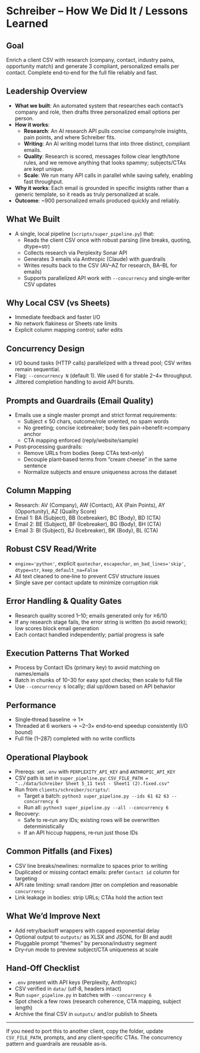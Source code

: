 # Schreiber – How We Did It / Lessons Learned

## Goal

Enrich a client CSV with research (company, contact, industry pains, opportunity match) and generate 3 compliant, personalized emails per contact. Complete end‑to‑end for the full file reliably and fast.

## Leadership Overview

- **What we built**: An automated system that researches each contact’s company and role, then drafts three personalized email options per person.
- **How it works**:
  - **Research**: An AI research API pulls concise company/role insights, pain points, and where Schreiber fits.
  - **Writing**: An AI writing model turns that into three distinct, compliant emails.
  - **Quality**: Research is scored, messages follow clear length/tone rules, and we remove anything that looks spammy; subjects/CTAs are kept unique.
  - **Scale**: We run many API calls in parallel while saving safely, enabling fast throughput.
- **Why it works**: Each email is grounded in specific insights rather than a generic template, so it reads as truly personalized at scale.
- **Outcome**: ~900 personalized emails produced quickly and reliably.

## What We Built

- A single, local pipeline (`scripts/super_pipeline.py`) that:
  - Reads the client CSV once with robust parsing (line breaks, quoting, dtype=str)
  - Collects research via Perplexity Sonar API
  - Generates 3 emails via Anthropic (Claude) with guardrails
  - Writes results back to the CSV (AV–AZ for research, BA–BL for emails)
  - Supports parallelized API work with `--concurrency` and single‑writer CSV updates

## Why Local CSV (vs Sheets)

- Immediate feedback and faster I/O
- No network flakiness or Sheets rate limits
- Explicit column mapping control; safer edits

## Concurrency Design

- I/O bound tasks (HTTP calls) parallelized with a thread pool; CSV writes remain sequential.
- Flag: `--concurrency N` (default 1). We used 6 for stable 2–4× throughput.
- Jittered completion handling to avoid API bursts.

## Prompts and Guardrails (Email Quality)

- Emails use a single master prompt and strict format requirements:
  - Subject ≤ 50 chars, outcome/role oriented, no spam words
  - No greeting; concise icebreaker; body ties pain→benefit→company anchor
  - CTA mapping enforced (reply/website/sample)
- Post‑processing guardrails:
  - Remove URLs from bodies (keep CTAs text‑only)
  - Decouple plant‑based terms from “cream cheese” in the same sentence
  - Normalize subjects and ensure uniqueness across the dataset

## Column Mapping

- Research: AV (Company), AW (Contact), AX (Pain Points), AY (Opportunity), AZ (Quality Score)
- Email 1: BA (Subject), BB (Icebreaker), BC (Body), BD (CTA)
- Email 2: BE (Subject), BF (Icebreaker), BG (Body), BH (CTA)
- Email 3: BI (Subject), BJ (Icebreaker), BK (Body), BL (CTA)

## Robust CSV Read/Write

- `engine='python'`, explicit `quotechar`, `escapechar`, `on_bad_lines='skip'`, `dtype=str`, `keep_default_na=False`
- All text cleaned to one‑line to prevent CSV structure issues
- Single save per contact update to minimize corruption risk

## Error Handling & Quality Gates

- Research quality scored 1–10; emails generated only for ≥6/10
- If any research stage fails, the error string is written (to avoid rework); low scores block email generation
- Each contact handled independently; partial progress is safe

## Execution Patterns That Worked

- Process by Contact IDs (primary key) to avoid matching on names/emails
- Batch in chunks of 10–30 for easy spot checks; then scale to full file
- Use `--concurrency 6` locally; dial up/down based on API behavior

## Performance

- Single‑thread baseline → 1×
- Threaded at 6 workers → ~2–3× end‑to‑end speedup consistently (I/O bound)
- Full file (1–287) completed with no write conflicts

## Operational Playbook

- Prereqs: set `.env` with `PERPLEXITY_API_KEY` and `ANTHROPIC_API_KEY`
- CSV path is set in `super_pipeline.py`: `CSV_FILE_PATH = "../data/Schreiber Sheet 5_11 test - Sheet1 (2).fixed.csv"`
- Run from `clients/schreiber/scripts/`:
  - Target a batch: `python3 super_pipeline.py --ids 61 62 63 --concurrency 6`
  - Run all: `python3 super_pipeline.py --all --concurrency 6`
- Recovery:
  - Safe to re‑run any IDs; existing rows will be overwritten deterministically
  - If an API hiccup happens, re‑run just those IDs

## Common Pitfalls (and Fixes)

- CSV line breaks/newlines: normalize to spaces prior to writing
- Duplicated or missing contact emails: prefer `Contact id` column for targeting
- API rate limiting: small random jitter on completion and reasonable `concurrency`
- Link leakage in bodies: strip URLs; CTAs hold the action text

## What We’d Improve Next

- Add retry/backoff wrappers with capped exponential delay
- Optional output to `outputs/` as XLSX and JSONL for BI and audit
- Pluggable prompt “themes” by persona/industry segment
- Dry‑run mode to preview subject/CTA uniqueness at scale

## Hand‑Off Checklist

- `.env` present with API keys (Perplexity, Anthropic)
- CSV verified in `data/` (utf‑8, headers intact)
- Run `super_pipeline.py` in batches with `--concurrency 6`
- Spot check a few rows (research coherence, CTA mapping, subject length)
- Archive the final CSV in `outputs/` and/or publish to Sheets

---
If you need to port this to another client, copy the folder, update `CSV_FILE_PATH`, prompts, and any client‑specific CTAs. The concurrency pattern and guardrails are reusable as‑is.
